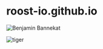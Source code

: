 # roost-io.github.io
![Benjamin Bannekat](https://octodex.github.com/images/bannekat.png)

![tiger](https://upload.wikimedia.org/wikipedia/commons/5/56/Tiger.50.jpg)
